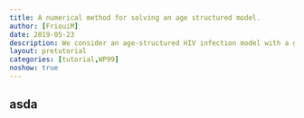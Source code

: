 ```yaml
---
title: A numerical method for solving an age structured model.
author: [FriouiM]
date: 2019-05-23
description: We consider an age-structured HIV infection model with a general nonlinear infection function. The numerical method to solve this system of equation is based on the upwind method for solving hyperbolic partial differential equation and the ODEs are solving by explicit Euler method.
layout: pretutorial
categories: [tutorial,WP99]
noshow: true
---
```

## asda